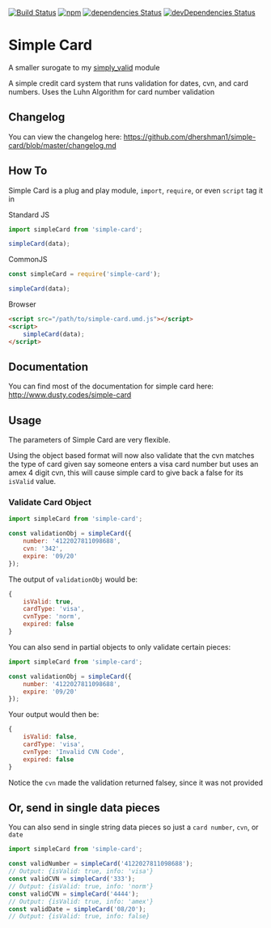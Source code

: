 [![Build Status](https://travis-ci.org/dhershman1/simple-card.svg?branch=master)](https://travis-ci.org/dhershman1/simple-card)
[![npm](https://img.shields.io/npm/v/simple-card.svg?style=flat)](https://www.npmjs.com/package/simple-card) [![dependencies Status](https://david-dm.org/dhershman1/simple-card/status.svg)](https://david-dm.org/dhershman1/simple-card) [![devDependencies Status](https://david-dm.org/dhershman1/simple-card/dev-status.svg)](https://david-dm.org/dhershman1/simple-card?type=dev)

# Simple Card

A smaller surogate to my [simply_valid](https://github.com/dhershman1/simply_valid) module

A simple credit card system that runs validation for dates, cvn, and card numbers. Uses the Luhn Algorithm for card number validation

## Changelog

You can view the changelog here: https://github.com/dhershman1/simple-card/blob/master/changelog.md

## How To

Simple Card is a plug and play module, `import`, `require`, or even `script` tag it in

Standard JS
```js
import simpleCard from 'simple-card';

simpleCard(data);
```

CommonJS
```js
const simpleCard = require('simple-card');

simpleCard(data);
```

Browser
```html
<script src="/path/to/simple-card.umd.js"></script>
<script>
	simpleCard(data);
</script>
```

## Documentation

You can find most of the documentation for simple card here: http://www.dusty.codes/simple-card

## Usage

The parameters of Simple Card are very flexible.

Using the object based format will now also validate that the cvn matches the type of card given say someone enters a visa card number but uses an amex 4 digit cvn, this will cause simple card to give back a false for its `isValid` value.

### Validate Card Object

```js
import simpleCard from 'simple-card';

const validationObj = simpleCard({
	number: '4122027811098688',
	cvn: '342',
	expire: '09/20'
});

```

The output of `validationObj` would be:

```js
{
	isValid: true,
	cardType: 'visa',
	cvnType: 'norm',
	expired: false
}
```

You can also send in partial objects to only validate certain pieces:

```js
import simpleCard from 'simple-card';

const validationObj = simpleCard({
	number: '4122027811098688',
	expire: '09/20'
});
```

Your output would then be:

```js
{
	isValid: false,
	cardType: 'visa',
	cvnType: 'Invalid CVN Code',
	expired: false
}
```

Notice the `cvn` made the validation returned falsey, since it was not provided

## Or, send in single data pieces

You can also send in single string data pieces so just a `card number`, `cvn`, or `date`

```js
import simpleCard from 'simple-card';

const validNumber = simpleCard('4122027811098688');
// Output: {isValid: true, info: 'visa'}
const validCVN = simpleCard('333');
// Output: {isValid: true, info: 'norm'}
const validCVN = simpleCard('4444');
// Output: {isValid: true, info: 'amex'}
const validDate = simpleCard('08/20');
// Output: {isValid: true, info: false}
```
